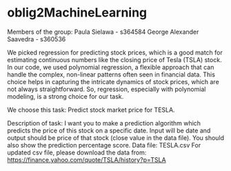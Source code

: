 # oblig2MachineLearning

Members of the group: 
Paula Sielawa - s364584
George Alexander Saavedra - s360536

We picked regression for predicting stock prices, which is a good match for estimating continuous numbers like the closing price of Tesla (TSLA) stock. In our code, we used polynomial regression, a flexible approach that can handle the complex, non-linear patterns often seen in financial data. This choice helps in capturing the intricate dynamics of stock prices, which are not always straightforward. So, regression, especially with polynomial modeling, is a strong choice for our task.

We choose this task: Predict stock market price for TESLA.

Description of task: I want you to make a prediction algorithm which predicts the price of this stock on a specific date. Input will be date and output should be price of that stock (close value in the data file). You should also show the prediction percentage score. Data file: TESLA.csv For updated csv file, please download the data from: https://finance.yahoo.com/quote/TSLA/history?p=TSLA
